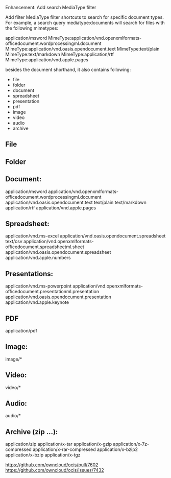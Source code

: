 Enhancement: Add search MediaType filter

Add filter MediaType filter shortcuts to search for specific document types.
For example, a search query mediatype:documents will search for files with the following mimetypes:

application/msword
MimeType:application/vnd.openxmlformats-officedocument.wordprocessingml.document
MimeType:application/vnd.oasis.opendocument.text
MimeType:text/plain
MimeType:text/markdown
MimeType:application/rtf
MimeType:application/vnd.apple.pages

besides the document shorthand, it also contains following:

* file
* folder
* document
* spreadsheet
* presentation
* pdf
* image
* video
* audio
* archive

## File

## Folder

## Document:

application/msword
application/vnd.openxmlformats-officedocument.wordprocessingml.document
application/vnd.oasis.opendocument.text
text/plain
text/markdown
application/rtf
application/vnd.apple.pages

## Spreadsheet:

application/vnd.ms-excel
application/vnd.oasis.opendocument.spreadsheet
text/csv
application/vnd.openxmlformats-officedocument.spreadsheetml.sheet
application/vnd.oasis.opendocument.spreadsheet
application/vnd.apple.numbers

## Presentations:

application/vnd.ms-powerpoint
application/vnd.openxmlformats-officedocument.presentationml.presentation
application/vnd.oasis.opendocument.presentation
application/vnd.apple.keynote

## PDF

application/pdf

## Image:

image/*

## Video:

video/*

## Audio:

audio/*

## Archive (zip ...):

application/zip
application/x-tar
application/x-gzip
application/x-7z-compressed
application/x-rar-compressed
application/x-bzip2
application/x-bzip
application/x-tgz

https://github.com/owncloud/ocis/pull/7602
https://github.com/owncloud/ocis/issues/7432
